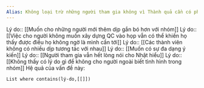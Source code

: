 ```yaml
---
Alias: Không loại trừ những người tham gia không vì Thành quả cần có phát triển QC ra khỏi cuộc họp
---
```


Lý do:: [[Muốn cho những người mới thêm dịp gắn bó hơn với nhóm]] 
Lý do:: [[Việc cho người không muốn xây dựng QC vào họp vẫn có thể khiến họ thấy được điều họ không ngờ là mình cần tới]]
Lý do:: [[Các thành viên không có nhiều dịp tương tác với nhau]]
Lý do:: [[Muốn có sự đa dạng ý kiến]]
Lý do:: [[Người tham gia vẫn hết lòng nói cho Nhật hiểu]]
Lý do:: [[Không thấy có lý do gì để không cho người ngoài biết tình hình trong nhóm]]
Hệ quả của vấn đề này:
```dataview
List where contains(lý-do,[[]])
```
 